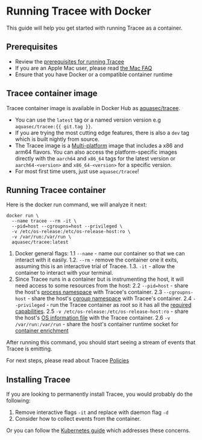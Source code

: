 # Running Tracee with Docker
This guide will help you get started with running Tracee as a container.
## Prerequisites
- Review the [prerequisites for running Tracee](./prerequisites.md)
 - If you are an Apple Mac user, please read [the Mac FAQ](../advanced/mac.md)
 - Ensure that you have Docker or a compatible container runtime

 ## Tracee container image

 Tracee container image is available in Docker Hub as [aquasec/tracee](https://hub.docker.com/r/aquasec/tracee).

 - You can use the `latest` tag or a named version version e.g `aquasec/tracee:{{ git.tag }}`.
 - If you are trying the most cutting edge features, there is also a `dev` tag which is built nightly from source.
 - The Tracee image is a [Multi-platform](https://docs.docker.com/build/building/multi-platform/) image that includes a x86 and arm64 flavors. You can also access the platform-specific images directly with the `aarch64` and `x86_64` tags for the latest version or `aarch64-<version>` and `x86_64-<version>` for a specific version.  
 - For most first time users, just use `aquasec/tracee`!

 ## Running Tracee container

 Here is the docker run command, we will analyze it next:

 ```shell
 docker run \
   --name tracee --rm -it \
   --pid=host --cgroupns=host --privileged \
   -v /etc/os-release:/etc/os-release-host:ro \
   -v /var/run:/var/run \
   aquasec/tracee:latest
 ```

 1. Docker general flags:
     1.1 `--name` - name our container so that we can interact with it easily.
     1.2. `--rm` - remove the container one it exits, assuming this is an interactive trial of Tracee.
     1.3. `-it` - allow the container to interact with your terminal.
 2. Since Tracee runs in a container but is instrumenting the host, it will need access to some resources from the host:
     2.2 `--pid=host` - share the host's [process namespace]() with Tracee's container.
     2.3 `--cgroupns-host` - share the host's [cgroup namespace]() with Tracee's container.
     2.4 `--privileged` - run the Tracee container as root so it has all the [required capabilities](./prerequisites.md#process-capabilities).
     2.5 `-v /etc/os-release:/etc/os-release-host:ro` - share the host's [OS information file](./prerequisites.md#os-information) with the Tracee container.
     2.6 `-v /var/run:/var/run` - share the host's container runtime socket for [container enrichment](./container-engines.md)

 After running this command, you should start seeing a stream of events that Tracee is emitting.

 For next steps, please read about Tracee [Policies](../policies/index.md)

 ## Installing Tracee

 If you are looking to permanently install Tracee, you would probably do the following:

 1. Remove interactive flags `-it` and replace with daemon flag `-d`
 2. Consider how to collect events from the container.

 Or you can follow the [Kubernetes guide](./kubernetes.md) which addresses these concerns.